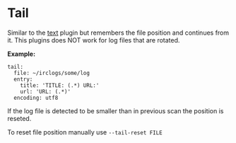 # Tail
Similar to the [text](/Plugins/text) plugin but remembers the file position and continues from it. This plugins does NOT work for log files that are rotated.

**Example:**

```
tail:
  file: ~/irclogs/some/log
  entry:
    title: 'TITLE: (.*) URL:'
    url: 'URL: (.*)'
  encoding: utf8
```

If the log file is detected to be smaller than in previous scan the position is reseted.

To reset file position manually use `--tail-reset FILE`